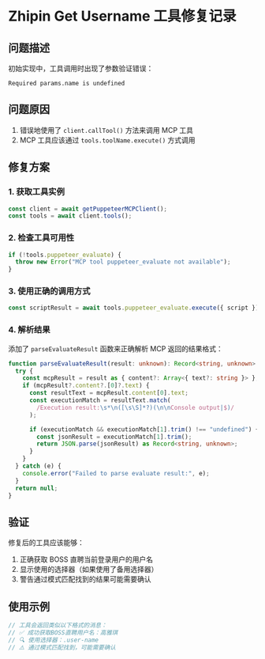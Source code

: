 # Zhipin Get Username 工具修复记录

## 问题描述

初始实现中，工具调用时出现了参数验证错误：

```
Required params.name is undefined
```

## 问题原因

1. 错误地使用了 `client.callTool()` 方法来调用 MCP 工具
2. MCP 工具应该通过 `tools.toolName.execute()` 方式调用

## 修复方案

### 1. 获取工具实例
```typescript
const client = await getPuppeteerMCPClient();
const tools = await client.tools();
```

### 2. 检查工具可用性
```typescript
if (!tools.puppeteer_evaluate) {
  throw new Error("MCP tool puppeteer_evaluate not available");
}
```

### 3. 使用正确的调用方式
```typescript
const scriptResult = await tools.puppeteer_evaluate.execute({ script });
```

### 4. 解析结果
添加了 `parseEvaluateResult` 函数来正确解析 MCP 返回的结果格式：

```typescript
function parseEvaluateResult(result: unknown): Record<string, unknown> | null {
  try {
    const mcpResult = result as { content?: Array<{ text?: string }> };
    if (mcpResult?.content?.[0]?.text) {
      const resultText = mcpResult.content[0].text;
      const executionMatch = resultText.match(
        /Execution result:\s*\n([\s\S]*?)(\n\nConsole output|$)/
      );

      if (executionMatch && executionMatch[1].trim() !== "undefined") {
        const jsonResult = executionMatch[1].trim();
        return JSON.parse(jsonResult) as Record<string, unknown>;
      }
    }
  } catch (e) {
    console.error("Failed to parse evaluate result:", e);
  }
  return null;
}
```

## 验证

修复后的工具应该能够：
1. 正确获取 BOSS 直聘当前登录用户的用户名
2. 显示使用的选择器（如果使用了备用选择器）
3. 警告通过模式匹配找到的结果可能需要确认

## 使用示例

```typescript
// 工具会返回类似以下格式的消息：
// ✅ 成功获取BOSS直聘用户名：高雅琪
// 🔍 使用选择器：.user-name
// ⚠️ 通过模式匹配找到，可能需要确认
```